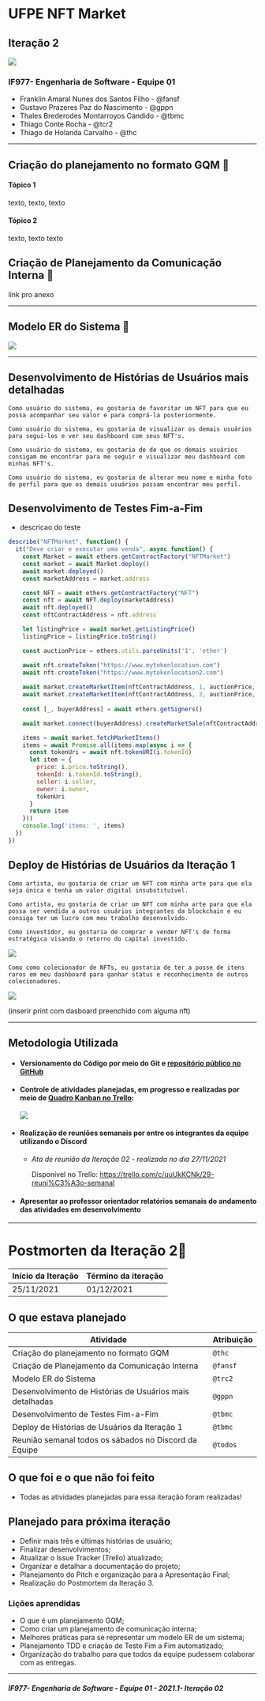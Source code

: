 # UFPE NFT Market 

## Iteração 2	

![](header.jpg)



### IF977- Engenharia de Software - Equipe 01

- Franklin Amaral Nunes dos Santos Filho - @fansf
- Gustavo Prazeres Paz do Nascimento - @gppn
- Thales Brederodes Montarroyos Candido - @tbmc
- Thiago Conte Rocha - @tcr2
- Thiago de Holanda Carvalho - @thc

------

## Criação do planejamento no formato GQM 📑

#### Tópico 1

texto, texto, texto

#### Tópico 2

texto, texto texto



## Criação de Planejamento da Comunicação Interna 📢

link pro anexo

------

## Modelo ER do Sistema 🔡

![](er.jpeg)

------

## Desenvolvimento de Histórias de Usuários mais detalhadas

```
Como usuário do sistema, eu gostaria de favoritar um NFT para que eu possa acompanhar seu valor e para comprá-la posteriormente.
```

```
Como usuário do sistema, eu gostaria de visualizar os demais usuários para segui-los e ver seu dashboard com seus NFT's.
```

```
Como usuário do sistema, eu gostaria de de que os demais usuários consigam me encontrar para me seguir e visualizar meu dashboard com minhas NFT's.
```

```
Como usuário do sistema, eu gostaria de alterar meu nome e minha foto de perfil para que os demais usuários possam encontrar meu perfil.
```



## Desenvolvimento de Testes  Fim-a-Fim

- descricao do teste

```javascript
describe("NFTMarket", function() {
  it("Deve criar e executar uma venda", async function() {
    const Market = await ethers.getContractFactory("NFTMarket")
    const market = await Market.deploy()
    await market.deployed()
    const marketAddress = market.address

    const NFT = await ethers.getContractFactory("NFT")
    const nft = await NFT.deploy(marketAddress)
    await nft.deployed()
    const nftContractAddress = nft.address

    let listingPrice = await market.getListingPrice()
    listingPrice = listingPrice.toString()

    const auctionPrice = ethers.utils.parseUnits('1', 'ether')

    await nft.createToken("https://www.mytokenlocation.com")
    await nft.createToken("https://www.mytokenlocation2.com")
  
    await market.createMarketItem(nftContractAddress, 1, auctionPrice, { value: listingPrice })
    await market.createMarketItem(nftContractAddress, 2, auctionPrice, { value: listingPrice })
    
    const [_, buyerAddress] = await ethers.getSigners()

    await market.connect(buyerAddress).createMarketSale(nftContractAddress, 1, { value: auctionPrice})

    items = await market.fetchMarketItems()
    items = await Promise.all(items.map(async i => {
      const tokenUri = await nft.tokenURI(i.tokenId)
      let item = {
        price: i.price.toString(),
        tokenId: i.tokenId.toString(),
        seller: i.seller,
        owner: i.owner,
        tokenUri
      }
      return item
    }))
    console.log('items: ', items)
  })
})
```



## Deploy de Histórias de Usuários da Iteração 1

```
Como artista, eu gostaria de criar um NFT com minha arte para que ela seja única e tenha um valor digital insubstituível.
```

```
Como artista, eu gostaria de criar um NFT com minha arte para que ela possa ser vendida a outros usuários integrantes da blockchain e eu consiga ter um lucro com meu trabalho desenvolvido.
```

```
Como investidor, eu gostaria de comprar e vender NFT's de forma estratégica visando o retorno do capital investido.
```

![](create.jpg)

```
Como como colecionador de NFTs, eu gostaria de ter a posse de itens raros em meu dashboard para ganhar status e reconhecimento de outros colecionadores.
```

![](dboard.jpg)

(inserir print com dasboard preenchido com alguma nft)

------

## Metodologia Utilizada

- #### Versionamento do Código por meio do Git e [repositório público no GitHub](https://github.com/ThalesBMC/NFTMarketplace)

- #### Controle de atividades planejadas, em progresso e realizadas por meio de [Quadro Kanban no Trello](https://trello.com/b/JU5srUvv/quadro-kanban-projeto-es):

  ![](trello.jpg)

  

- #### Realização de reuniões semanais por entre os integrantes da equipe utilizando o Discord

  - *Ata de reunião da Iteração 02 - realizada no dia 27/11/2021*

    Disponível no Trello: https://trello.com/c/uuUkKCNk/29-reuni%C3%A3o-semanal

    

- #### Apresentar ao professor orientador relatórios semanais do andamento das atividades em desenvolvimento

------

# Postmorten da Iteração 2📜

| Início da Iteração | Término da iteração |
| ------------------ | ------------------- |
| 25/11/2021         | 01/12/2021          |

## O que estava planejado

| Atividade                                                | Atribuição |
| -------------------------------------------------------- | ---------- |
| Criação do planejamento no formato GQM                   | `@thc`     |
| Criação de Planejamento da Comunicação Interna           | `@fansf`   |
| Modelo ER do Sistema                                     | `@trc2`    |
| Desenvolvimento de Histórias de Usuários mais detalhadas | `@gppn`    |
| Desenvolvimento de Testes  Fim-a-Fim                     | `@tbmc`    |
| Deploy de Histórias de Usuários da Iteração 1            | `@tbmc`    |
| Reunião semanal todos os sábados no Discord da Equipe    | `@todos`   |

## O que foi e o que não foi feito

* Todas as atividades planejadas para essa iteração foram realizadas!

## Planejado para próxima iteração

- Definir mais três e últimas histórias de usuário;
- Finalizar desenvolvimentos;
- Atualizar o Issue Tracker (Trello) atualizado;
- Organizar e detalhar a documentação do projeto;
- Planejamento do Pitch e organização para a Apresentação Final;
- Realização do Postmortem da Iteração 3.

### Lições aprendidas

* O que é um planejamento GQM;
* Como criar um planejamento de comunicação interna;
* Melhores práticas para se representar um modelo ER de um sistema;
* Planejamento TDD e criação de Teste Fim a Fim automatizado;
* Organização do trabalho para que todos da equipe pudessem colaborar com as entregas.

------

##### *IF977- Engenharia de Software - Equipe 01 - 2021.1- Iteração 02*


